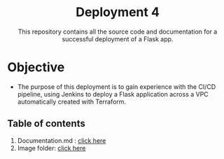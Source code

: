 <h1 align=center>Deployment 4</h1>
<div align=center>This repository contains all the source code and documentation for a successful deployment of a Flask app.</div>

# Objective
- The purpose of this deployment is to gain experience with the CI/CD pipeline, using Jenkins to deploy a Flask application across a VPC automatically created with Terraform.

## Table of contents
1. Documentation.md : [click here](https://github.com/herimendoza/kuralabs_deployment_4/blob/62d43b7cf5a45e4e3d40c18b9cb046285a667ef2/documentation/deploy_4_doc.md)
2. Image folder: [click here](https://github.com/herimendoza/kuralabs_deployment_4/tree/main/documentation/images)
